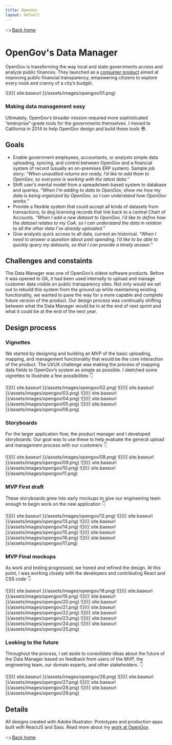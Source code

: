 ```yaml
---
title: OpenGov
layout: default
---
```


👈 [Back home](/)

# OpenGov's Data Manager

OpenGov is transforming the way local and state governments access and analyze public finances. They launched as a [consumer product](https://paloalto.opengov.com/) aimed at improving public financial transparency, empowering citizens to explore every nook and cranny of a city’s budget.

![]({{ site.baseurl }}/assets/images/opengov/01.png)

### Making data management easy

Ultimately, OpenGov’s broader mission required more sophisticated “enterprise”-grade tools for the governments themselves. I moved to California in 2014 to help OpenGov design and build these tools 😎.

## Goals
* Enable government employees, accountants, or analysts simple data uploading, syncing, and control between OpenGov and a financial system of record (usually an on-premises ERP system). Sample job story: _“When unaudited returns are ready, I’d like to add them to OpenGov, so everyone is working with the latest data.”_
* Shift user’s mental model from a spreadsheet-based system to database and queries. _“When I’m adding to data to OpenGov, show me how my data is being organized by OpenGov, so I can understand how OpenGov works.”_
* Provide a flexible system that could accept all kinds of datasets from transactions, to dog licensing records that link back to a central Chart of Accounts. _“When I add a new dataset to OpenGov, I’d like to define how the dataset relates to my CoA, so I can understand the data in relation to all the other data I’ve already uploaded.”_
* Give analysts quick access to all data, current an historical. _“When I need to answer a question about past spending, I’d like to be able to quickly query my datasets, so that I can provide a timely answer.”_

## Challenges and constaints
The Data Manager was one of OpenGov’s oldest software products. Before it was opened to GA, it had been used internally to upload and manage customer data visible on public transparency sites. Not only would we set out to rebuild this system from the ground up while maintaining existing functionality, we wanted to pave the way for a more capable and complete future version of the product. Our design process was continually shifting between what the Data Manager would be in at the end of next sprint and what it could be at the end of the next year.

## Design process

### Vignettes
We started by designing and building an MVP of the basic uploading, mapping, and management functionality that would be the core interaction of the product. The UI/UX challenge was making the process of mapping data fields to OpenGov’s system as simple as possible. I sketched some vignettes to illustrate a few possibilities 👇

![]({{ site.baseurl }}/assets/images/opengov/02.png)
![]({{ site.baseurl }}/assets/images/opengov/03.png)
![]({{ site.baseurl }}/assets/images/opengov/04.png)
![]({{ site.baseurl }}/assets/images/opengov/05.png)
![]({{ site.baseurl }}/assets/images/opengov/06.png)

### Storyboards
For the larger application flow, the product manager and I developed storyboards. Our goal was to use these to help evaluate the general upload and management process with our customers 👇

![]({{ site.baseurl }}/assets/images/opengov/08.png)
![]({{ site.baseurl }}/assets/images/opengov/09.png)
![]({{ site.baseurl }}/assets/images/opengov/10.png)
![]({{ site.baseurl }}/assets/images/opengov/11.png)

### MVP First draft
These storyboards grew into early mockups to give our engineering team enough to begin work on the new application 👇

![]({{ site.baseurl }}/assets/images/opengov/12.png)
![]({{ site.baseurl }}/assets/images/opengov/13.png)
![]({{ site.baseurl }}/assets/images/opengov/14.png)
![]({{ site.baseurl }}/assets/images/opengov/15.png)
![]({{ site.baseurl }}/assets/images/opengov/16.png)
![]({{ site.baseurl }}/assets/images/opengov/17.png)

### MVP Final mockups
As work and testing progressed, we honed and refined the design. At this point, I was working closely with the developers and contributing React and CSS code 👇

![]({{ site.baseurl }}/assets/images/opengov/18.png)
![]({{ site.baseurl }}/assets/images/opengov/19.png)
![]({{ site.baseurl }}/assets/images/opengov/20.png)
![]({{ site.baseurl }}/assets/images/opengov/21.png)
![]({{ site.baseurl }}/assets/images/opengov/22.png)
![]({{ site.baseurl }}/assets/images/opengov/23.png)
![]({{ site.baseurl }}/assets/images/opengov/24.png)
![]({{ site.baseurl }}/assets/images/opengov/25.png)

### Looking to the future
Throughout the process, I set aside to consolidate ideas about the future of the Data Manager based on feedback from users of the MVP, the engineering team, our domain experts, and other stakeholders. 👇

![]({{ site.baseurl }}/assets/images/opengov/26.png)
![]({{ site.baseurl }}/assets/images/opengov/27.png)
![]({{ site.baseurl }}/assets/images/opengov/28.png)
![]({{ site.baseurl }}/assets/images/opengov/29.png)


## Details

All designs created with Adobe Illustrator. Prototypes and production apps built with ReactJS and Sass. Read more about my [work at OpenGov](https://medium.com/@andrewliebchen/css-at-opengov-1bb32d5188e4).

👈 [Back home](/)
